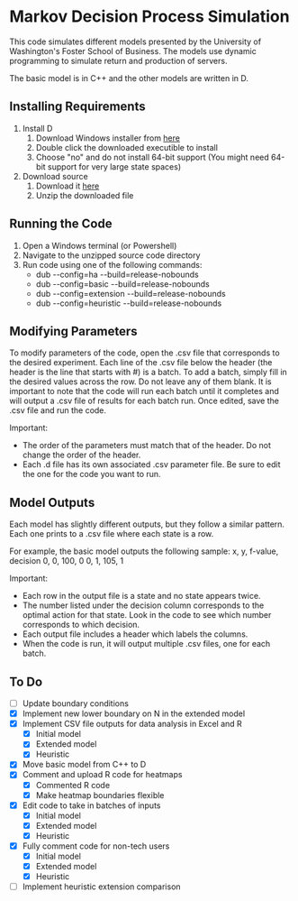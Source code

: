 # Markov Decision Process Simulation

This code simulates different models presented by the University of Washington's Foster School
of Business. The models use dynamic programming to simulate return and production of servers. 

The basic model is in C++ and the other models are written in D.

## Installing Requirements

1. Install D
    1. Download Windows installer from [here](http://downloads.dlang.org/releases/2.x/2.075.0/dmd-2.075.0.exe)
	2. Double click the downloaded executible to install
    3. Choose "no" and do not install 64-bit support (You might need 64-bit support for very large state spaces)
2. Download source
	1. Download it [here](https://github.com/pgluss/inventory-mdp/archive/master.zip)
	2. Unzip the downloaded file

## Running the Code

1. Open a Windows terminal (or Powershell)
2. Navigate to the unzipped source code directory
3. Run code using one of the following commands:
	- dub --config=ha --build=release-nobounds
	- dub --config=basic --build=release-nobounds
	- dub --config=extension --build=release-nobounds
	- dub --config=heuristic --build=release-nobounds

## Modifying Parameters

To modify parameters of the code, open the .csv file that corresponds to the desired experiment. Each line of 
the .csv file below the header (the header is the line that starts with #) is a batch. To add a batch, simply 
fill in the desired values across the row. Do not leave any of them blank. It is important to note that the 
code will run each batch until it completes and will output a .csv file of results for each batch run. Once 
edited, save the .csv file and run the code.

Important: 
- The order of the parameters must match that of the header. Do not change the order of the header.
- Each .d file has its own associated .csv parameter file. Be sure to edit the one for the code you want 
to run.

## Model Outputs

Each model has slightly different outputs, but they follow a similar pattern. Each one prints to a .csv file 
where each state is a row.

For example, the basic model outputs the following sample:
x,  y,  f-value, decision
0,  0,  100,    0
0,  1,  105,    1

Important:
- Each row in the output file is a state and no state appears twice.
- The number listed under the decision column corresponds to the optimal action for that state. Look in the 
code to see which number corresponds to which decision.
- Each output file includes a header which labels the columns.
- When the code is run, it will output multiple .csv files, one for each batch.

## To Do

- [ ] Update boundary conditions
- [X] Implement new lower boundary on N in the extended model
- [X] Implement CSV file outputs for data analysis in Excel and R
    - [X] Initial model
    - [X] Extended model
    - [X] Heuristic
- [X] Move basic model from C++ to D
- [X] Comment and upload R code for heatmaps
    - [X] Commented R code
    - [X] Make heatmap boundaries flexible
- [X] Edit code to take in batches of inputs
    - [X] Initial model
    - [X] Extended model
    - [X] Heuristic
- [X] Fully comment code for non-tech users
    - [X] Initial model
    - [X] Extended model
    - [X] Heuristic
- [ ] Implement heuristic extension comparison
